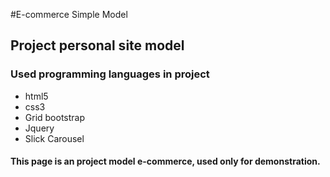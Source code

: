 #E-commerce Simple Model

## Project personal site model

### Used programming languages in project

- html5 </br>
- css3 </br>
- Grid bootstrap </br>
- Jquery </br>
- Slick Carousel </br>

#### This page is an project model e-commerce, used only for demonstration.